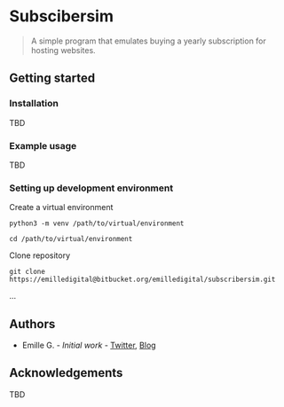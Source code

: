 # Subscibersim
> A simple program that emulates buying a yearly subscription for hosting websites.

## Getting started


### Installation
TBD

### Example usage
TBD

### Setting up development environment

Create a virtual environment

```python3 -m venv /path/to/virtual/environment```

```cd /path/to/virtual/environment```

Clone repository

```git clone https://emilledigital@bitbucket.org/emilledigital/subscribersim.git```

...

## Authors

* Emille G. - *Initial work* - [Twitter](http://twitter.com/emilledigital), [Blog](https://egxdigital.wordpress.com)

## Acknowledgements

TBD
